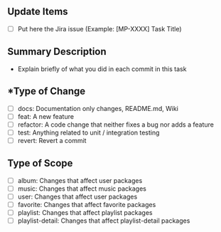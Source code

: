 ## Update Items
- [ ] Put here the Jira issue (Example: [MP-XXXX] Task Title)

## Summary Description
- Explain briefly of what you did in each commit in this task

## *Type of Change
- [ ] docs: Documentation only changes, README.md, Wiki
- [ ] feat: A new feature
- [ ] refactor: A code change that neither fixes a bug nor adds a feature
- [ ] test: Anything related to unit / integration testing
- [ ] revert: Revert a commit

## Type of Scope
- [ ] album: Changes that affect user packages
- [ ] music: Changes that affect music packages
- [ ] user: Changes that affect user packages
- [ ] favorite: Changes that affect favorite packages
- [ ] playlist: Changes that affect playlist packages
- [ ] playlist-detail: Changes that affect playlist-detail packages
